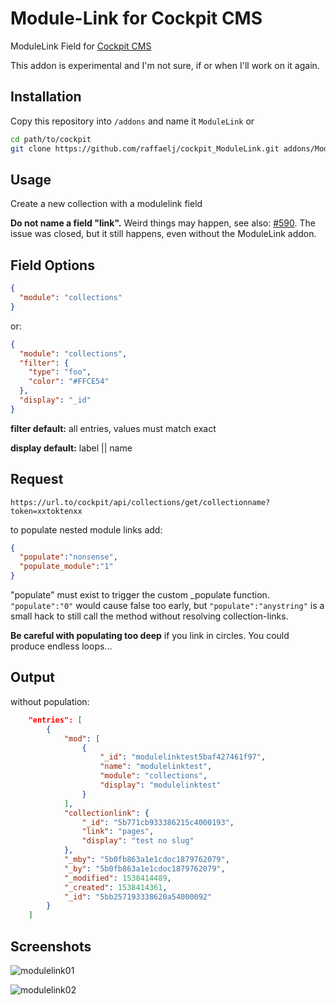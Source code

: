 # Module-Link for Cockpit CMS

ModuleLink Field for [Cockpit CMS](https://github.com/agentejo/cockpit)

This addon is experimental and I'm not sure, if or when I'll work on it again.

## Installation

Copy this repository into `/addons` and name it `ModuleLink` or

```bash
cd path/to/cockpit
git clone https://github.com/raffaelj/cockpit_ModuleLink.git addons/ModuleLink
```

## Usage

Create a new collection with a modulelink field

**Do not name a field "link".** Weird things may happen, see also: [#590](https://github.com/agentejo/cockpit/issues/590). The issue was closed, but it still happens, even without the ModuleLink addon.

## Field Options

```json
{
  "module": "collections"
}
```

or:

```json
{
  "module": "collections",
  "filter": {
    "type": "foo",
    "color": "#FFCE54"
  },
  "display": "_id"
}
```

**filter default:** all entries, values must match exact

**display default:** label || name

## Request

`https://url.to/cockpit/api/collections/get/collectionname?token=xxtoktenxx`

to populate nested module links add:

```json
{
  "populate":"nonsense",
  "populate_module":"1"
}
```

"populate" must exist to trigger the custom _populate function. `"populate":"0"` would cause false too early, but `"populate":"anystring"` is a small hack to still call the method without resolving collection-links.

**Be careful with populating too deep** if you link in circles. You could produce endless loops...

## Output

without population:

```json
    "entries": [
        {
            "mod": [
                {
                    "_id": "modulelinktest5baf427461f97",
                    "name": "modulelinktest",
                    "module": "collections",
                    "display": "modulelinktest"
                }
            ],
            "collectionlink": {
                "_id": "5b771cb933386215c4000193",
                "link": "pages",
                "display": "test no slug"
            },
            "_mby": "5b0fb863a1e1cdoc1879762079",
            "_by": "5b0fb863a1e1cdoc1879762079",
            "_modified": 1538414489,
            "_created": 1538414361,
            "_id": "5bb257193338620a54000092"
        }
    ]
```

## Screenshots

![modulelink01](https://user-images.githubusercontent.com/13042193/46308476-0bf51480-c5ba-11e8-84ab-0d75ec02d633.png)

![modulelink02](https://user-images.githubusercontent.com/13042193/46308478-0bf51480-c5ba-11e8-80cb-075ca388f8f9.png)
